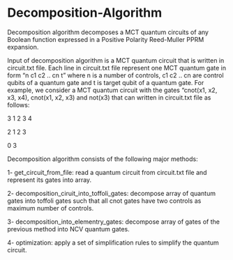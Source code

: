 # Decomposition-Algorithm
Decomposition algorithm decomposes a MCT quantum circuits of any Boolean function expressed in a Positive Polarity Reed-Muller PPRM expansion. 

Input of decomposition algorithm is a MCT quantum circuit that is written in circuit.txt file. Each line in circuit.txt file represent one MCT quantum gate in form “n c1 c2 .. cn t” where n is a number of controls, c1 c2 .. cn are control qubits of a quantum gate and t is target qubit of a quantum gate. For example, we consider a MCT quantum circuit with the gates “cnot(x1, x2, x3, x4), cnot(x1, x2, x3) and not(x3) that can written in circuit.txt file as follows:

3 1 2 3 4 

2 1 2 3

0 3

 Decomposition algorithm consists of the following major methods:
 
1-	get_circuit_from_file: read a quantum circuit from circuit.txt file and represent its gates into array.

2-	decomposition_ciruit_into_toffoli_gates: decompose array of quantum gates into toffoli gates such that all cnot gates have two controls as maximum number of controls.

3-	decomposition_into_elementry_gates: decompose array of gates of the previous method into NCV quantum gates.

4-	optimization: apply a set of simplification rules to simplify the quantum circuit.


